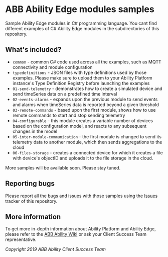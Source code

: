 # ABB Ability Edge modules samples

Sample Ability Edge modules in C# programming language. You cant find 
different examples of C# Ability Edge modules in the subdirectories of this repository.

## What's included?

* `common` - common C# code used across all the examples, such as MQTT connectivity and module configuration
* `typedefinitions` - JSON files with type definitions used by those
  examples. Please make sure to upload them to your Ability Platform instance's Type Definition Registry before launching the examples
* `01-send-telemetry` - demonstrates how to create a simulated device and send timeSeries data on a predefined time interval
* `02-events-alarms` - expands upon the previous module to send events and alarms when timeSeries data is reported beyond a given threshold
* `03-remote-commands` - based upon the first module, shows how to use remote commands to start and stop sending telemetry
* `04-configurable` - this module creates a variable number of devices based on the configuration model, and reacts to any subsequent changes in the model
* `05-inter-module-communication` - the first module is changed to send its telemetry data to another module, which then sends aggregations to the cloud
* `06-files-storage` - creates a connected device for which it creates a file with device's objectID and uploads it to the file storage in the cloud.

More samples will be available soon. Please stay tuned.

## Reporting bugs
Please report all the bugs and issues with those samples using the [Issues](https://codebits.abb.com/ABB-Ability-Client-Success-Team/tutorials/edge-modules-csharp/issues) tracker of this repository.

## More information
To get more in-depth information about Ability Platform and Ability Edge, please refer to the [ABB Ability Wiki](https://abb.sharepoint.com/sites/ABBAbility/Wiki) or ask your Client Success Team representative.


_Copyright 2019 ABB Ability Client Success Team_